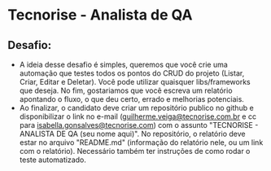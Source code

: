 # Tecnorise - Analista de QA

## Desafio:
- A ideia desse desafio é simples, queremos que você crie uma automação que testes todos os pontos do CRUD do projeto (Listar, Criar, Editar e Deletar). Você pode utilizar quaisquer libs/frameworks que deseja. No fim, gostariamos que você escreva um relatório apontando o fluxo, o que deu certo, errado e melhorias potenciais.
- Ao finalizar, o candidato deve criar um repositório publico no github e disponibilizar o link no e-mail (guilherme.veiga@tecnorise.com.br e cc para isabella.gonsalves@tecnorise.com) com o assunto "TECNORISE - ANALISTA DE QA (seu nome aqui)". No repositório, o relatório deve estar no arquivo "README.md" (informação do relatório nele, ou um link com o relatório). Necessário também ter instruções de como rodar o teste automatizado.
